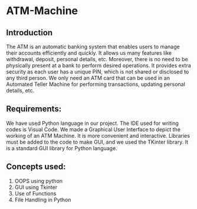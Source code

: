 # ATM-Machine
## Introduction
The ATM is an automatic banking system that enables users to
manage their accounts efficiently and quickly. It allows us many
features like withdrawal, deposit, personal details, etc. Moreover,
there is no need to be physically present at a bank to perform desired
operations. It provides extra security as each user has a unique PIN,
which is not shared or disclosed to any third person. We only need
an ATM card that can be used in an Automated Teller Machine for
performing transactions, updating personal details, etc.

## Requirements:
We have used Python language in our project. The IDE used for
writing codes is Visual Code. We made a Graphical User Interface
to depict the working of an ATM Machine. It is more convenient and
interactive. Libraries must be added to the code to make GUI, and
we used the TKinter library. It is a standard GUI library for Python
language.

## Concepts used:
1) OOPS using python
2) GUI using Tkinter
3) Use of Functions
4) File Handling in Python

